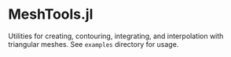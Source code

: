 # MeshTools.jl
Utilities for creating, contouring, integrating, and interpolation with triangular meshes. See `examples` directory for usage.
